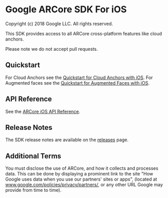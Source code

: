 # Google ARCore SDK For iOS

Copyright (c) 2018 Google LLC. All rights reserved.

This SDK provides access to all ARCore cross-platform features like cloud
anchors.

Please note we do not accept pull requests.

## Quickstart

For Cloud Anchors see the
[Quickstart for Cloud Anchors with iOS](https://developers.google.com/ar/develop/ios/cloud-anchors-quickstart-ios).
For Augmented faces see the
[Quickstart for Augmented Faces with iOS](https://developers.google.com/ar/develop/ios/augmented-faces-quickstart).

## API Reference

See the
[ARCore iOS API Reference](https://developers.google.com/ar/reference/ios).

## Release Notes

The SDK release notes are available on the
[releases](https://github.com/google-ar/arcore-ios-sdk/releases) page.

## Additional Terms

You must disclose the use of ARCore, and how it collects and processes data.
This can be done by displaying a prominent link to the site "How Google uses
data when you use our partners' sites or apps", (located at
www.google.com/policies/privacy/partners/, or any other URL Google may provide
from time to time).
